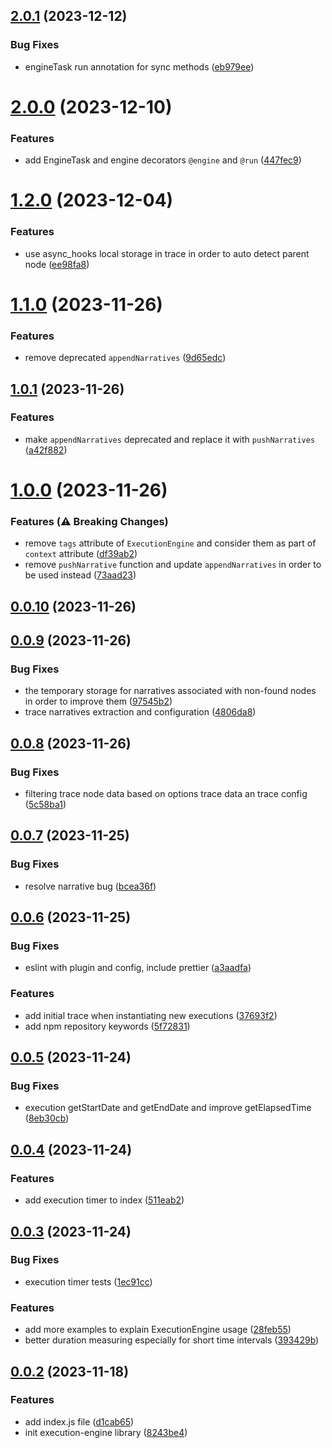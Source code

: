 ## [2.0.1](https://github.com/tabkram/execution-engine/compare/v2.0.0...v2.0.1) (2023-12-12)


### Bug Fixes

* engineTask run annotation for sync methods ([eb979ee](https://github.com/tabkram/execution-engine/commit/eb979eeef60b50cdf53dcba0ba9943bea32b6979))



# [2.0.0](https://github.com/tabkram/execution-engine/compare/v1.2.0...v2.0.0) (2023-12-10)


### Features

* add EngineTask and engine decorators `@engine` and `@run` ([447fec9](https://github.com/tabkram/execution-engine/commit/447fec9c393f428ed9c1ca2edc27a312626166e4))



# [1.2.0](https://github.com/tabkram/execution-engine/compare/v1.1.0...v1.2.0) (2023-12-04)


### Features

* use async_hooks local storage in trace in order to auto detect parent node ([ee98fa8](https://github.com/tabkram/execution-engine/commit/ee98fa8cc095096d1ead02bc57e054201bdd9d45))



# [1.1.0](https://github.com/tabkram/execution-engine/compare/v1.0.1...v1.1.0) (2023-11-26)


### Features

* remove deprecated `appendNarratives` ([9d65edc](https://github.com/tabkram/execution-engine/commit/9d65edc654768dc42d5169f6bd5fd270369a0eff))



## [1.0.1](https://github.com/tabkram/execution-engine/compare/v1.0.0...v1.0.1) (2023-11-26)


### Features

* make `appendNarratives` deprecated and replace it with `pushNarratives` ([a42f882](https://github.com/tabkram/execution-engine/commit/a42f882320baa059eca81c9ece2ec8f9a5aff568))



# [1.0.0](https://github.com/tabkram/execution-engine/compare/v0.0.10...v1.0.0) (2023-11-26)


### Features (⚠️ Breaking Changes)

* remove `tags` attribute of `ExecutionEngine` and consider them as part of `context` attribute ([df39ab2](https://github.com/tabkram/execution-engine/commit/df39ab2be6d929308b8f4e34ad98c8924929097f))
* remove `pushNarrative` function and update `appendNarratives` in order to be used instead  ([73aad23](https://github.com/tabkram/execution-engine/commit/73aad234b8219c69f3ec6008fc3d73be2255648d))



## [0.0.10](https://github.com/tabkram/execution-engine/compare/v0.0.9...v0.0.10) (2023-11-26)



## [0.0.9](https://github.com/tabkram/execution-engine/compare/v0.0.8...v0.0.9) (2023-11-26)


### Bug Fixes

* the temporary storage for narratives associated with non-found nodes in order to improve them ([97545b2](https://github.com/tabkram/execution-engine/commit/97545b28bb609722c232bf231328a113b2ffe1f8))
* trace narratives extraction and configuration ([4806da8](https://github.com/tabkram/execution-engine/commit/4806da8df051603fef62602cdd909f4acce034dc))



## [0.0.8](https://github.com/tabkram/execution-engine/compare/v0.0.7...v0.0.8) (2023-11-26)


### Bug Fixes

* filtering trace node data based on options trace data an trace config ([5c58ba1](https://github.com/tabkram/execution-engine/commit/5c58ba1dc8cf08f6bdb8aada38ea6101068eb96e))



## [0.0.7](https://github.com/tabkram/execution-engine/compare/v0.0.6...v0.0.7) (2023-11-25)


### Bug Fixes

* resolve narrative bug ([bcea36f](https://github.com/tabkram/execution-engine/commit/bcea36faf6da728512f0753e7e944828d4aad3c5))



## [0.0.6](https://github.com/tabkram/execution-engine/compare/v0.0.5...v0.0.6) (2023-11-25)


### Bug Fixes

* eslint with plugin and config, include prettier ([a3aadfa](https://github.com/tabkram/execution-engine/commit/a3aadfa7908830339d7833808f156accac2102f9))


### Features

* add initial trace when instantiating new executions ([37693f2](https://github.com/tabkram/execution-engine/commit/37693f251e5f6f10608e8bec83a04792826f9bf1))
* add npm repository keywords ([5f72831](https://github.com/tabkram/execution-engine/commit/5f7283198a94a79f1e779f800c73cb04cd766964))



## [0.0.5](https://github.com/tabkram/execution-engine/compare/v0.0.4...v0.0.5) (2023-11-24)


### Bug Fixes

* execution getStartDate and getEndDate and improve getElapsedTime ([8eb30cb](https://github.com/tabkram/execution-engine/commit/8eb30cb2306e737cdb54b671be47011459e0a575))



## [0.0.4](https://github.com/tabkram/execution-engine/compare/v0.0.3...v0.0.4) (2023-11-24)


### Features

* add execution timer to index ([511eab2](https://github.com/tabkram/execution-engine/commit/511eab242e1fc98669c54075440def88b8535f34))



## [0.0.3](https://github.com/tabkram/execution-engine/compare/v0.0.2...v0.0.3) (2023-11-24)


### Bug Fixes

* execution timer tests ([1ec91cc](https://github.com/tabkram/execution-engine/commit/1ec91cc33bf8f39890b26988ce1657f5d3b85183))


### Features

* add more examples to explain ExecutionEngine usage ([28feb55](https://github.com/tabkram/execution-engine/commit/28feb558c4b5a96b17a4af156c2fb641478055d8))
* better duration measuring especially for short time intervals ([393429b](https://github.com/tabkram/execution-engine/commit/393429bcf156171d96a20cbd43057ba96c3faa55))



## [0.0.2](https://github.com/tabkram/execution-engine/compare/8243be45fd13a0fbb968c18bf9401b7ea657cf8e...v0.0.2) (2023-11-18)


### Features

* add index.js file ([d1cab65](https://github.com/tabkram/execution-engine/commit/d1cab65af368fe6fc1fc085a8a60e5c7e59974a7))
* init execution-engine library ([8243be4](https://github.com/tabkram/execution-engine/commit/8243be45fd13a0fbb968c18bf9401b7ea657cf8e))



